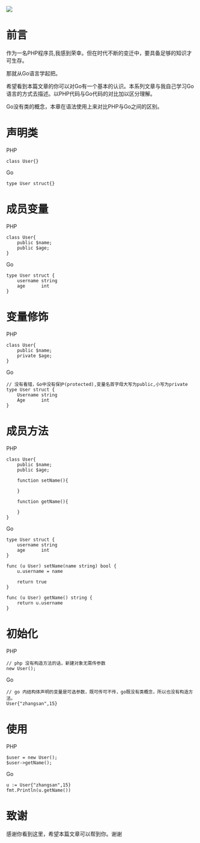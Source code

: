 ![](https://resources.blog.fastrun.cn/wp-content/uploads/2018/10/2978289583-5bd423e85207c_articlex.png)
# 前言
作为一名PHP程序员,我感到荣幸。但在时代不断的变迁中，要具备足够的知识才可生存。

那就从Go语言学起把。

希望看到本篇文章的你可以对Go有一个基本的认识。本系列文章与我自己学习Go语言的方式去描述。以PHP代码与Go代码的对比加以区分理解。

Go没有类的概念，本章在语法使用上来对比PHP与Go之间的区别。

# 声明类
PHP
```
class User{}
```
Go
```
type User struct{}
```
# 成员变量
PHP
```
class User{
    public $name;
    public $age;
}
```
Go
```
type User struct {
	username string
	age      int
}
```
# 变量修饰
PHP
```
class User{
    public $name;
    private $age;
}
```
Go
```
// 没有看错，Go中没有保护(protected),变量名首字母大写为public,小写为private
type User struct {
	Username string
	Age      int
}
```
# 成员方法
PHP
```
class User{
    public $name;
    public $age;
    
    function setName(){
        
    }
    
    function getName(){
    
    }
}
```
Go
```
type User struct {
	username string
	age      int
}

func (u User) setName(name string) bool {
	u.username = name

	return true
}

func (u User) getName() string {
	return u.username
}
```
# 初始化
PHP
```
// php 没有构造方法的话，新建对象无需传参数
new User();
```
Go
```
// go 内结构体声明的变量是可选参数，既可传可不传，go既没有类概念，所以也没有构造方法。
User{"zhangsan",15}
```
# 使用
PHP
```
$user = new User();
$user->getName();
```
Go
```
u := User{"zhangsan",15}
fmt.Println(u.getName())
```
# 致谢
感谢你看到这里，希望本篇文章可以帮到你。谢谢